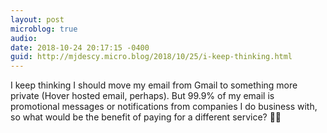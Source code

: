 ```yaml
---
layout: post
microblog: true
audio: 
date: 2018-10-24 20:17:15 -0400
guid: http://mjdescy.micro.blog/2018/10/25/i-keep-thinking.html
---
```

I keep thinking I should move my email from Gmail to something more private (Hover hosted email, perhaps). But 99.9% of my email is promotional messages or notifications from companies I do business with, so what would be the benefit of paying for a different service? 🤷‍♂️
